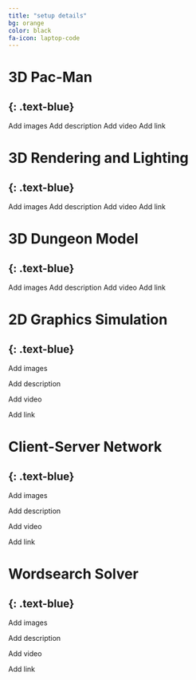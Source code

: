```yaml
---
title: "setup details"
bg: orange
color: black
fa-icon: laptop-code
---
```


# 3D Pac-Man
{: .text-blue}
-----------------------------
Add images
Add description
Add video
Add link

# 3D Rendering and Lighting
{: .text-blue}
-----------------------------
Add images
Add description
Add video
Add link

# 3D Dungeon Model
{: .text-blue}
-----------------------------
Add images
Add description
Add video
Add link

# 2D Graphics Simulation
{: .text-blue}
-----------------------------
Add images

Add description

Add video

Add link


# Client-Server Network
{: .text-blue}
-----------------------------
Add images

Add description

Add video

Add link


# Wordsearch Solver
{: .text-blue}
-----------------------------
Add images

Add description

Add video

Add link




